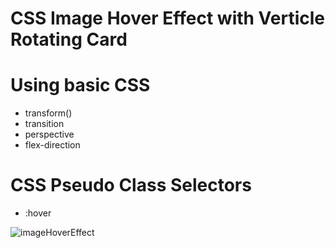 # CSS Image Hover Effect with Verticle Rotating Card

# Using basic CSS
- transform()
- transition
- perspective
- flex-direction

# CSS Pseudo Class Selectors
- :hover


![imageHoverEffect](imageHoverEffect.gif)